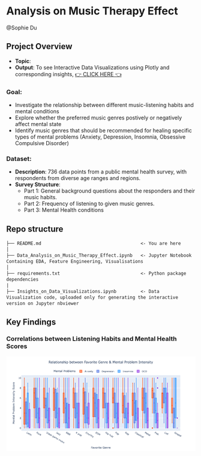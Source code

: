 # Analysis on Music Therapy Effect
@Sophie Du


## Project Overview
- **Topic**:
- **Output**: To see Interactive Data Visualizations using Plotly and corresponding insights, [👉 CLICK HERE 👈](https://nbviewer.org/github/chuandu2/music_therapy/blob/main/Insights_on_Data_Visualization.ipynb)

### Goal: 
- Investigate the relationship between different music-listening habits and mental conditions
- Explore whether the preferred music genres postively or negatively affect mental state
- Identify music genres that should be recommended for healing specific types of mental problems (Anxiety, Depression, Insomnia, Obsessive Compulsive Disorder)

  
### Dataset: 

- **Description**: 736 data points from a public mental health survey, with respondents from diverse age ranges and regions.
- **Survey Structure**:
  - Part 1: General background questions about the responders and their music habits.
  - Part 2: Frequency of listening to given music genres.
  - Part 3: Mental Health conditions

## Repo structure 
```
├── README.md                                     <- You are here
│
├── Data_Analysis_on_Music_Therapy_Effect.ipynb   <- Jupyter Notebook Containing EDA, Feature Engineering, Visualisations
│
├── requirements.txt                              <- Python package dependencies 
|
├── Insights_on_Data_Visualizations.ipynb         <- Data Visualization code, uploaded only for generating the interactive version on Jupyter nbviewer
```

## Key Findings

### Correlations between Listening Habits and Mental Health Scores

![plot1](https://github.com/chuandu2/music_therapy/blob/main/graphs/mental_health_by_genre.png)

<p align='center'>
  <img width='30%' scr='https://github.com/chuandu2/music_therapy/blob/main/graphs/music_genre_pct.png'>
</p>
